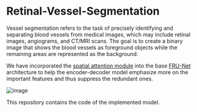 # Retinal-Vessel-Segmentation

Vessel segmentation refers to the task of precisely identifying and separating blood vessels from medical images, which may include retinal images, angiograms, and CT/MRI scans. The goal is to create a binary image that shows the blood vessels as foreground objects while the remaining areas are represented as the background.

We have incorporated the [spatial attention module](https://ieeexplore.ieee.org/document/9413346) into the base [FRU-Net](https://ieeexplore.ieee.org/document/9815506) architecture to help the encoder-decoder model emphasize more on the important features and thus suppress the redundant ones.

![image](https://github.com/aosiddiqui/Retinal-Vessel-Segmentation/assets/56800893/7378befa-adac-47e1-9830-00ad0dcbe790)

This repository contains the code of the implemented model.
